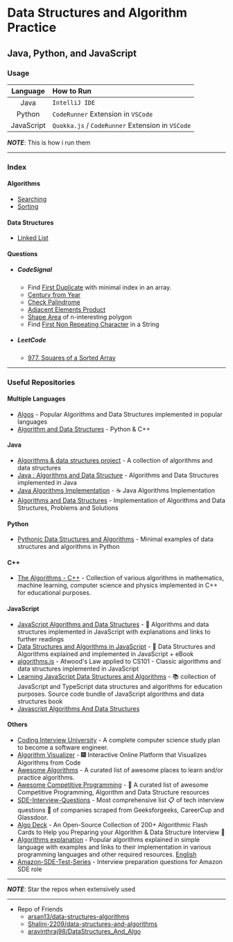 # Data Structures and Algorithm Practice

## Java, Python, and JavaScript

### Usage

|  Language  | How to Run                                       |
| :--------: | :----------------------------------------------- |
|    Java    | `IntelliJ IDE`                                   |
|   Python   | `CodeRunner` Extension in `VSCode`               |
| JavaScript | `Quokka.js` / `CodeRunner` Extension in `VSCode` |

**_NOTE_**: This is how i run them

---

### Index

#### Algorithms

- [Searching](src/main/algo/search/README.md)
- [Sorting](src/main/algo/sort/README.md)

#### Data Structures

- [Linked List](src/main/ds/linkedlist/README.md)

#### Questions

- ##### CodeSignal

  - Find [First Duplicate](src/questions/codesignal/firstduplicate/README.md) with minimal index in an array.
  - [Century from Year](src/questions/codesignal/centuryfromyear/README.md)
  - [Check Palindrome](src/questions/codesignal/checkpalindrome/README.md)
  - [Adjacent Elements Product](src/questions/codesignal/adjacentelementsproduct/README.md)
  - [Shape Area](src/questions/codesignal/polygonshapearea/README.md) of n-interesting polygon
  - Find [First Non Repeating Character](src/questions/codesignal/firstnonrepeatingcharacter/README.md) in a String

- ##### LeetCode

  - [977. Squares of a Sorted Array](src/questions/leetcode/e977/README.md)

---

### Useful Repositories

#### Multiple Languages

- [Algos](https://github.com/iiitv/algos) - Popular Algorithms and Data Structures implemented in popular languages
- [Algorithm and Data Structures](https://github.com/akzare/Algorithms) - Python & C++

#### Java

- [Algorithms & data structures project](https://github.com/williamfiset/Algorithms) - A collection of algorithms and data structures
- [Java : Algorithms and Data Structure](https://github.com/phishman3579/java-algorithms-implementation) - Algorithms and Data Structures implemented in Java
- [Java Algorithms Implementation](https://github.com/lifeparticle/Java-Algorithms-Implementation) - ☕ Java Algorithms Implementation
- [Algorithms and Data Structures](https://github.com/neerajjain92/data-structures) - Implementation of Algorithms and Data Structures, Problems and Solutions

#### Python

- [Pythonic Data Structures and Algorithms](https://github.com/keon/algorithms) - Minimal examples of data structures and algorithms in Python

#### C++

- [The Algorithms - C++](https://github.com/TheAlgorithms/C-Plus-Plus) - Collection of various algorithms in mathematics, machine learning, computer science and physics implemented in C++ for educational purposes.

#### JavaScript

- [JavaScript Algorithms and Data Structures](https://github.com/trekhleb/javascript-algorithms) - 📝 Algorithms and data structures implemented in JavaScript with explanations and links to further readings
- [Data Structures and Algorithms in JavaScript](https://github.com/amejiarosario/dsa.js-data-structures-algorithms-javascript) - 🥞 Data Structures and Algorithms explained and implemented in JavaScript + eBook
- [algorithms.js](https://github.com/felipernb/algorithms.js) - Atwood's Law applied to CS101 - Classic algorithms and data structures implemented in JavaScript
- [Learning JavaScript Data Structures and Algorithms](https://github.com/loiane/javascript-datastructures-algorithms) - 📚 collection of JavaScript and TypeScript data structures and algorithms for education purposes. Source code bundle of JavaScript algorithms and data structures book
- [Javascript Algorithms And Data Structures](https://github.com/ps0305/Javascript-Algorithms-And-Data-Structures)

#### Others

- [Coding Interview University](https://github.com/jwasham/coding-interview-university) - A complete computer science study plan to become a software engineer.
- [Algorithm Visualizer](https://github.com/algorithm-visualizer/algorithm-visualizer) - 🎆 Interactive Online Platform that Visualizes Algorithms from Code
- [Awesome Algorithms](https://github.com/tayllan/awesome-algorithms) - A curated list of awesome places to learn and/or practice algorithms.
- [Awesome Competitive Programming](https://github.com/lnishan/awesome-competitive-programming) - 💎 A curated list of awesome Competitive Programming, Algorithm and Data Structure resources
- [SDE-Interview-Questions](https://github.com/twowaits/SDE-Interview-Questions) - Most comprehensive list 📋 of tech interview questions 📘 of companies scraped from Geeksforgeeks, CareerCup and Glassdoor.
- [Algo Deck](https://github.com/teivah/algodeck) - An Open-Source Collection of 200+ Algorithmic Flash Cards to Help you Preparing your Algorithm & Data Structure Interview 💯
- [Algorithms explanation](https://github.com/TheAlgorithms/Algorithms-Explanation) - Popular algorithms explained in simple language with examples and links to their implementation in various programming languages and other required resources. [English](https://github.com/TheAlgorithms/Algorithms-Explanation/tree/master/en)
- [Amazon-SDE-Test-Series](https://github.com/FazeelUsmani/Amazon-SDE-Test-Series) - Interview preparation questions for Amazon SDE role

---

**_NOTE_**: Star the repos when extensively used

---

- Repo of Friends
  - [arsan13/data-structures-algorithms](https://github.com/arsan13/data-structures-algorithms)
  - [Shalini-2209/data-structures-and-algorithms](https://github.com/Shalini-2209/data-structures-and-algorithms)
  - [aravinthraj98/DataStructures_And_Algo](https://github.com/aravinthraj98/DataStructures_And_Algo)
